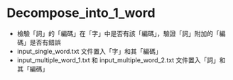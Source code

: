 # Decompose_into_1_word

- 檢驗「詞」的「編碼」在「字」中是否有該「編碼」，驗證「詞」附加的「編碼」是否有錯誤
- input_single_word.txt 文件置入「字」和其「編碼」
- input_multiple_word_1.txt 和 input_multiple_word_2.txt 文件置入「詞」和其「編碼」
